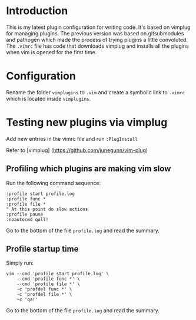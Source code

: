 # Introduction
This is my latest plugin configuration for writing code. It's based on vimplug for managing plugins. 
The previous version was based on gitsubmodules and pathogen which made the process of trying plugins a
little convoluted. The `.vimrc` file has code that downloads vimplug and installs all the plugins when vim 
is opened for the first time. 

# Configuration
Rename the folder `vimplugins` to `.vim` and create a symbolic link to `.vimrc` which is located inside `vimplugins`.

# Testing new plugins via vimplug
Add new entries in the vimrc file and run `:PlugInstall`

Refer to [vimplug] (https://github.com/junegunn/vim-plug)

## Profiling which plugins are making vim slow
Run the following command sequence:
```
:profile start profile.log
:profile func *
:profile file *
" At this point do slow actions
:profile pause
:noautocmd qall!
```
Go to the bottom of the file `profile.log` and read the summary.

## Profile startup time
Simply run:
```
vim --cmd 'profile start profile.log' \
    --cmd 'profile func *' \
    --cmd 'profile file *' \
    -c 'profdel func *' \
    -c 'profdel file *' \
    -c 'qa!'
```
Go to the bottom of the file `profile.log` and read the summary.

